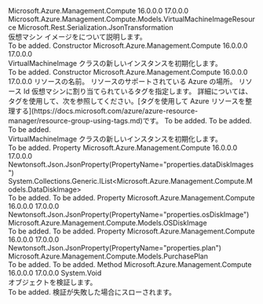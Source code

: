 <Type Name="VirtualMachineImage" FullName="Microsoft.Azure.Management.Compute.Models.VirtualMachineImage">
  <TypeSignature Language="C#" Value="public class VirtualMachineImage : Microsoft.Azure.Management.Compute.Models.VirtualMachineImageResource" />
  <TypeSignature Language="ILAsm" Value=".class public auto ansi beforefieldinit VirtualMachineImage extends Microsoft.Azure.Management.Compute.Models.VirtualMachineImageResource" />
  <TypeSignature Language="DocId" Value="T:Microsoft.Azure.Management.Compute.Models.VirtualMachineImage" />
  <TypeSignature Language="VB.NET" Value="Public Class VirtualMachineImage&#xA;Inherits VirtualMachineImageResource" />
  <TypeSignature Language="F#" Value="type VirtualMachineImage = class&#xA;    inherit VirtualMachineImageResource" />
  <AssemblyInfo>
    <AssemblyName>Microsoft.Azure.Management.Compute</AssemblyName>
    <AssemblyVersion>16.0.0.0</AssemblyVersion>
    <AssemblyVersion>17.0.0.0</AssemblyVersion>
  </AssemblyInfo>
  <Base>
    <BaseTypeName>Microsoft.Azure.Management.Compute.Models.VirtualMachineImageResource</BaseTypeName>
  </Base>
  <Interfaces />
  <Attributes>
    <Attribute>
      <AttributeName>Microsoft.Rest.Serialization.JsonTransformation</AttributeName>
    </Attribute>
  </Attributes>
  <Docs>
    <summary>
            仮想マシン イメージをについて説明します。
            </summary>
    <remarks>To be added.</remarks>
  </Docs>
  <Members>
    <Member MemberName=".ctor">
      <MemberSignature Language="C#" Value="public VirtualMachineImage ();" />
      <MemberSignature Language="ILAsm" Value=".method public hidebysig specialname rtspecialname instance void .ctor() cil managed" />
      <MemberSignature Language="DocId" Value="M:Microsoft.Azure.Management.Compute.Models.VirtualMachineImage.#ctor" />
      <MemberSignature Language="VB.NET" Value="Public Sub New ()" />
      <MemberType>Constructor</MemberType>
      <AssemblyInfo>
        <AssemblyName>Microsoft.Azure.Management.Compute</AssemblyName>
        <AssemblyVersion>16.0.0.0</AssemblyVersion>
        <AssemblyVersion>17.0.0.0</AssemblyVersion>
      </AssemblyInfo>
      <Parameters />
      <Docs>
        <summary>
            VirtualMachineImage クラスの新しいインスタンスを初期化します。
            </summary>
        <remarks>To be added.</remarks>
      </Docs>
    </Member>
    <Member MemberName=".ctor">
      <MemberSignature Language="C#" Value="public VirtualMachineImage (string name, string location, string id = null, System.Collections.Generic.IDictionary&lt;string,string&gt; tags = null, Microsoft.Azure.Management.Compute.Models.PurchasePlan plan = null, Microsoft.Azure.Management.Compute.Models.OSDiskImage osDiskImage = null, System.Collections.Generic.IList&lt;Microsoft.Azure.Management.Compute.Models.DataDiskImage&gt; dataDiskImages = null);" />
      <MemberSignature Language="ILAsm" Value=".method public hidebysig specialname rtspecialname instance void .ctor(string name, string location, string id, class System.Collections.Generic.IDictionary`2&lt;string, string&gt; tags, class Microsoft.Azure.Management.Compute.Models.PurchasePlan plan, class Microsoft.Azure.Management.Compute.Models.OSDiskImage osDiskImage, class System.Collections.Generic.IList`1&lt;class Microsoft.Azure.Management.Compute.Models.DataDiskImage&gt; dataDiskImages) cil managed" />
      <MemberSignature Language="DocId" Value="M:Microsoft.Azure.Management.Compute.Models.VirtualMachineImage.#ctor(System.String,System.String,System.String,System.Collections.Generic.IDictionary{System.String,System.String},Microsoft.Azure.Management.Compute.Models.PurchasePlan,Microsoft.Azure.Management.Compute.Models.OSDiskImage,System.Collections.Generic.IList{Microsoft.Azure.Management.Compute.Models.DataDiskImage})" />
      <MemberSignature Language="F#" Value="new Microsoft.Azure.Management.Compute.Models.VirtualMachineImage : string * string * string * System.Collections.Generic.IDictionary&lt;string, string&gt; * Microsoft.Azure.Management.Compute.Models.PurchasePlan * Microsoft.Azure.Management.Compute.Models.OSDiskImage * System.Collections.Generic.IList&lt;Microsoft.Azure.Management.Compute.Models.DataDiskImage&gt; -&gt; Microsoft.Azure.Management.Compute.Models.VirtualMachineImage" Usage="new Microsoft.Azure.Management.Compute.Models.VirtualMachineImage (name, location, id, tags, plan, osDiskImage, dataDiskImages)" />
      <MemberType>Constructor</MemberType>
      <AssemblyInfo>
        <AssemblyName>Microsoft.Azure.Management.Compute</AssemblyName>
        <AssemblyVersion>16.0.0.0</AssemblyVersion>
        <AssemblyVersion>17.0.0.0</AssemblyVersion>
      </AssemblyInfo>
      <Parameters>
        <Parameter Name="name" Type="System.String" />
        <Parameter Name="location" Type="System.String" />
        <Parameter Name="id" Type="System.String" />
        <Parameter Name="tags" Type="System.Collections.Generic.IDictionary&lt;System.String,System.String&gt;" />
        <Parameter Name="plan" Type="Microsoft.Azure.Management.Compute.Models.PurchasePlan" />
        <Parameter Name="osDiskImage" Type="Microsoft.Azure.Management.Compute.Models.OSDiskImage" />
        <Parameter Name="dataDiskImages" Type="System.Collections.Generic.IList&lt;Microsoft.Azure.Management.Compute.Models.DataDiskImage&gt;" />
      </Parameters>
      <Docs>
        <param name="name">リソースの名前。</param>
        <param name="location">リソースのサポートされている Azure の場所。</param>
        <param name="id">リソース Id</param>
        <param name="tags">仮想マシンに割り当てられているタグを指定します。 詳細については、タグを使用して、次を参照してください。[タグを使用して Azure リソースを整理する](https://docs.microsoft.com/azure/azure-resource-manager/resource-group-using-tags.md)です。</param>
        <param name="plan">To be added.</param>
        <param name="osDiskImage">To be added.</param>
        <param name="dataDiskImages">To be added.</param>
        <summary>
            VirtualMachineImage クラスの新しいインスタンスを初期化します。
            </summary>
        <remarks>To be added.</remarks>
      </Docs>
    </Member>
    <Member MemberName="DataDiskImages">
      <MemberSignature Language="C#" Value="public System.Collections.Generic.IList&lt;Microsoft.Azure.Management.Compute.Models.DataDiskImage&gt; DataDiskImages { get; set; }" />
      <MemberSignature Language="ILAsm" Value=".property instance class System.Collections.Generic.IList`1&lt;class Microsoft.Azure.Management.Compute.Models.DataDiskImage&gt; DataDiskImages" />
      <MemberSignature Language="DocId" Value="P:Microsoft.Azure.Management.Compute.Models.VirtualMachineImage.DataDiskImages" />
      <MemberSignature Language="VB.NET" Value="Public Property DataDiskImages As IList(Of DataDiskImage)" />
      <MemberSignature Language="F#" Value="member this.DataDiskImages : System.Collections.Generic.IList&lt;Microsoft.Azure.Management.Compute.Models.DataDiskImage&gt; with get, set" Usage="Microsoft.Azure.Management.Compute.Models.VirtualMachineImage.DataDiskImages" />
      <MemberType>Property</MemberType>
      <AssemblyInfo>
        <AssemblyName>Microsoft.Azure.Management.Compute</AssemblyName>
        <AssemblyVersion>16.0.0.0</AssemblyVersion>
        <AssemblyVersion>17.0.0.0</AssemblyVersion>
      </AssemblyInfo>
      <Attributes>
        <Attribute>
          <AttributeName>Newtonsoft.Json.JsonProperty(PropertyName="properties.dataDiskImages")</AttributeName>
        </Attribute>
      </Attributes>
      <ReturnValue>
        <ReturnType>System.Collections.Generic.IList&lt;Microsoft.Azure.Management.Compute.Models.DataDiskImage&gt;</ReturnType>
      </ReturnValue>
      <Docs>
        <summary />
        <value>To be added.</value>
        <remarks>To be added.</remarks>
      </Docs>
    </Member>
    <Member MemberName="OsDiskImage">
      <MemberSignature Language="C#" Value="public Microsoft.Azure.Management.Compute.Models.OSDiskImage OsDiskImage { get; set; }" />
      <MemberSignature Language="ILAsm" Value=".property instance class Microsoft.Azure.Management.Compute.Models.OSDiskImage OsDiskImage" />
      <MemberSignature Language="DocId" Value="P:Microsoft.Azure.Management.Compute.Models.VirtualMachineImage.OsDiskImage" />
      <MemberSignature Language="VB.NET" Value="Public Property OsDiskImage As OSDiskImage" />
      <MemberSignature Language="F#" Value="member this.OsDiskImage : Microsoft.Azure.Management.Compute.Models.OSDiskImage with get, set" Usage="Microsoft.Azure.Management.Compute.Models.VirtualMachineImage.OsDiskImage" />
      <MemberType>Property</MemberType>
      <AssemblyInfo>
        <AssemblyName>Microsoft.Azure.Management.Compute</AssemblyName>
        <AssemblyVersion>16.0.0.0</AssemblyVersion>
        <AssemblyVersion>17.0.0.0</AssemblyVersion>
      </AssemblyInfo>
      <Attributes>
        <Attribute>
          <AttributeName>Newtonsoft.Json.JsonProperty(PropertyName="properties.osDiskImage")</AttributeName>
        </Attribute>
      </Attributes>
      <ReturnValue>
        <ReturnType>Microsoft.Azure.Management.Compute.Models.OSDiskImage</ReturnType>
      </ReturnValue>
      <Docs>
        <summary />
        <value>To be added.</value>
        <remarks>To be added.</remarks>
      </Docs>
    </Member>
    <Member MemberName="Plan">
      <MemberSignature Language="C#" Value="public Microsoft.Azure.Management.Compute.Models.PurchasePlan Plan { get; set; }" />
      <MemberSignature Language="ILAsm" Value=".property instance class Microsoft.Azure.Management.Compute.Models.PurchasePlan Plan" />
      <MemberSignature Language="DocId" Value="P:Microsoft.Azure.Management.Compute.Models.VirtualMachineImage.Plan" />
      <MemberSignature Language="VB.NET" Value="Public Property Plan As PurchasePlan" />
      <MemberSignature Language="F#" Value="member this.Plan : Microsoft.Azure.Management.Compute.Models.PurchasePlan with get, set" Usage="Microsoft.Azure.Management.Compute.Models.VirtualMachineImage.Plan" />
      <MemberType>Property</MemberType>
      <AssemblyInfo>
        <AssemblyName>Microsoft.Azure.Management.Compute</AssemblyName>
        <AssemblyVersion>16.0.0.0</AssemblyVersion>
        <AssemblyVersion>17.0.0.0</AssemblyVersion>
      </AssemblyInfo>
      <Attributes>
        <Attribute>
          <AttributeName>Newtonsoft.Json.JsonProperty(PropertyName="properties.plan")</AttributeName>
        </Attribute>
      </Attributes>
      <ReturnValue>
        <ReturnType>Microsoft.Azure.Management.Compute.Models.PurchasePlan</ReturnType>
      </ReturnValue>
      <Docs>
        <summary />
        <value>To be added.</value>
        <remarks>To be added.</remarks>
      </Docs>
    </Member>
    <Member MemberName="Validate">
      <MemberSignature Language="C#" Value="public override void Validate ();" />
      <MemberSignature Language="ILAsm" Value=".method public hidebysig virtual instance void Validate() cil managed" />
      <MemberSignature Language="DocId" Value="M:Microsoft.Azure.Management.Compute.Models.VirtualMachineImage.Validate" />
      <MemberSignature Language="VB.NET" Value="Public Overrides Sub Validate ()" />
      <MemberSignature Language="F#" Value="override this.Validate : unit -&gt; unit" Usage="virtualMachineImage.Validate " />
      <MemberType>Method</MemberType>
      <AssemblyInfo>
        <AssemblyName>Microsoft.Azure.Management.Compute</AssemblyName>
        <AssemblyVersion>16.0.0.0</AssemblyVersion>
        <AssemblyVersion>17.0.0.0</AssemblyVersion>
      </AssemblyInfo>
      <ReturnValue>
        <ReturnType>System.Void</ReturnType>
      </ReturnValue>
      <Parameters />
      <Docs>
        <summary>
            オブジェクトを検証します。
            </summary>
        <remarks>To be added.</remarks>
        <exception cref="T:Microsoft.Rest.ValidationException">
            検証が失敗した場合にスローされます。
            </exception>
      </Docs>
    </Member>
  </Members>
</Type>